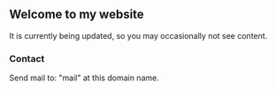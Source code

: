 ## Welcome to my website

It is currently being updated, so you may occasionally not see content.

### Contact

Send mail to: "mail" at this domain name.
